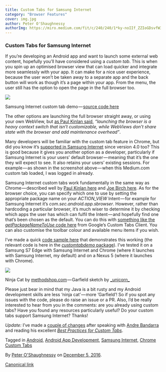```yaml
---
title: Custom Tabs for Samsung Internet
category: "Browser Features"
cover: img.jpg
author: Peter O'Shaughnessy
authorImg: https://miro.medium.com/fit/c/240/240/1*ky-noIIf_ZZIoGDsvfW3AA.jpeg
---
```


### Custom Tabs for Samsung Internet

If you’re developing an Android app and want to launch some external web content, hopefully you’ll have considered using a _custom tab_. This is when you spin up an optimised browser view that can load quicker and integrate more seamlessly with your app. It can make for a nice user experience, because the user won’t be taken away to a separate app and the back button will work as though it’s a page within your app. From the menu, the user still has the option to open the page in the full browser too.

![](https://cdn-images-1.medium.com/max/800/1*euR8TRux2wG1IW5g_basnQ.png)

Samsung Internet custom tab demo — [source code here](https://github.com/SamsungInternet/examples/tree/master/custom-tab-demo)

The other options are launching the full browser straight away, or using your own WebView, but [as Paul Kinlan said](https://developer.chrome.com/multidevice/android/customtabs), _“launching the browser is a heavy context switch that isn’t customizable, while WebViews don’t share state with the browser and add maintenance overhead”_.

Many developers will be familiar with the custom tab feature in Chrome, but did you know it’s [supported in Samsung Internet](http://developer.samsung.com/technical-doc/view.do?v=T000000245&pi=2&ps=10&pb=Y&ct=&sc=) since version 4.0 too? This is good because it gives you another option as a developer, particularly if Samsung Internet is your users’ default browser — meaning that it’s the one they will expect to see. It also retains your users’ existing sessions. For example — as shown in the screenshot above — when this Medium.com custom tab loaded, I was logged in already.

Samsung Internet custom tabs work fundamentally in the same way as Chrome — described well by [Paul Kinlan here](https://developer.chrome.com/multidevice/android/customtabs) and [Joe Birch here](https://labs.ribot.co.uk/exploring-chrome-customs-tabs-on-android-ef427effe2f4). As for the browser choice, you can specify which one to use by setting the appropriate package name on your _ACTION_VIEW_ Intent — for example for Samsung Internet it’s _com.sec.android.app.sbrowser_. However, rather than hardcoding a particular browser, it’s much wiser to determine it by checking which apps the user has which can fulfil the Intent — and hopefully find one that’s been chosen as the default. You can do this with [something like the _getPackageNameToUse_ code here](https://github.com/GoogleChrome/custom-tabs-client/blob/master/shared/src/main/java/org/chromium/customtabsclient/shared/CustomTabsHelper.java#L63) from Google’s Custom Tabs Client. You can also customise the toolbar colour and available menu items if you wish.

I’ve made a quick [code sample here](https://github.com/SamsungInternet/examples/tree/master/custom-tab-demo) that demonstrates this working (the relevant code is here in the [_customtabdemo_ package](https://github.com/SamsungInternet/examples/tree/master/custom-tab-demo/app/src/main/java/com/example/samsunginternet/customtabdemo)). I’ve tested it on a Samsung S7 Edge with Samsung Internet and Chrome (where it launches with Samsung Internet, my default) and on a Nexus 5 (where it launches with Chrome).

![](https://cdn-images-1.medium.com/max/600/1*mc5smFp2g6AQXC5lejokcg.png)

Ninja Cat by [methodshop.com](https://www.flickr.com/photos/methodshop/3206290013) — Garfield sketch by [\_unicorn\_](https://www.sketchport.com/user/5392545660010496/_unicorn_)

Please just bear in mind that my Java is a bit rusty and my Android development skills are less ‘ninja cat’ — more ‘Garfield’! So if you spot any issues with the code, please do raise an issue or a PR. Also, I’d be really interested to hear from you in the comments: are you already using custom tabs? Have you found any resources particularly useful? Do your custom tabs support Samsung Internet? Thanks!

_Update:_ I’ve made a [couple of changes](https://github.com/SamsungInternet/examples/pull/1) after speaking with [Andre Bandarra](https://medium.com/u/a97b3497bd08) and reading his excellent [_Best Practices for Custom Tabs_](https://medium.com/google-developers/best-practices-for-custom-tabs-5700e55143ee).

Tagged in [Android](https://medium.com/tag/android), [Android App Development](https://medium.com/tag/android-app-development), [Samsung Internet](https://medium.com/tag/samsung-internet), [Chrome Custom Tabs](https://medium.com/tag/chrome-custom-tabs)

By [Peter O'Shaughnessy](https://medium.com/@poshaughnessy) on [December 5, 2016](https://medium.com/p/8563e4754b22).

[Canonical link](https://medium.com/@poshaughnessy/custom-tabs-for-samsung-internet-8563e4754b22)

